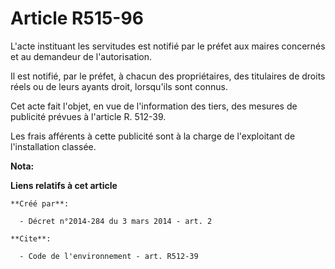 # Article R515-96

L'acte instituant les servitudes est notifié par le préfet aux maires concernés et au demandeur de l'autorisation. 

Il est notifié, par le préfet, à chacun des propriétaires, des titulaires de droits réels ou de leurs ayants droit,
lorsqu'ils sont connus. 

Cet acte fait l'objet, en vue de l'information des tiers, des mesures de publicité prévues à l'article R. 512-39. 

Les frais afférents à cette publicité sont à la charge de l'exploitant de l'installation classée.

**Nota:**



**Liens relatifs à cet article**

	**Créé par**:

	  - Décret n°2014-284 du 3 mars 2014 - art. 2

	**Cite**:

	  - Code de l'environnement - art. R512-39
